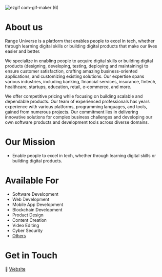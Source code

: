 
![ezgif com-gif-maker (6)](https://media.licdn.com/dms/image/v2/D4E16AQGPlWbcPvPf1A/profile-displaybackgroundimage-shrink_350_1400/profile-displaybackgroundimage-shrink_350_1400/0/1722608008445?e=1729728000&v=beta&t=mw5dduQ7FOm-KnwA1kmpYkwRxzTMB5dUrzS2xyJCrSQ)





# About us
Range Universe is a platform that enables people to excel in tech, whether through learning digital skills or building digital products that make our lives easier and better.

We specialize in enabling people to acquire digital skills or building digital products (designing, developing, testing, deploying and maintaining) to ensure customer satisfaction, crafting amazing business-oriented applications, and customizing existing solutions. Our expertise spans various industries, including banking, financial services, insurance, fintech, healthcare, startups, education, retail, e-commerce, and more.

We offer competitive pricing while focusing on building scalable and dependable products. Our team of experienced professionals has years experience with various platforms, programming languages, and tools, gained from numerous projects. Our commitment lies in delivering innovative solutions for complex business challenges and developing our own software products and development tools across diverse domains.

# Our Mission
- Enable people to excel in tech, whether through learning digital skills or building digital products. 

# Available For
- Software Development
- Web Development
- Mobile App Development
- Blockchain Development
- Product Design
- Content Creation
- Video Editing
- Cyber Security
- [Others](https://rangeuniverse.org)

# Get in Touch
🔗 [Website](https://docs.google.com/forms/d/e/1FAIpQLSdM_B8tGdZ43KCWnIVHP34tcWraCbzQqnmjniP9yDu4yUvLNg/viewform)
